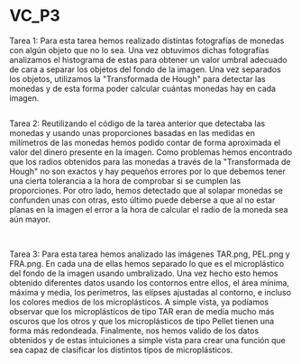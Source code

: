 # VC_P3

Tarea 1: Para esta tarea hemos realizado distintas fotografías de monedas con algún objeto que no lo sea. Una vez obtuvimos dichas fotografías analizamos el histograma de estas para obtener un valor umbral adecuado de cara a separar los objetos del fondo de la imagen. Una vez separados los objetos, utilizamos la "Transformada de Hough" para detectar las monedas y de esta forma poder calcular cuántas monedas hay en cada imagen.

<img href="https://github.com/ivanom2002/VC_P3/blob/main/ResultadoTarea1.png"/>

Tarea 2: Reutilizando el código de la tarea anterior que detectaba las monedas y usando unas proporciones basadas en las medidas en milímetros de las monedas hemos podido contar de forma aproximada el valor del dinero presente en la imagen. Como problemas hemos encontrado que los radios obtenidos para las monedas a través de la "Transformada de Hough" no son exactos y hay pequeños errores por lo que debemos tener una cierta tolerancia a la hora de comprobar si se cumplen las proporciones. Por otro lado, hemos detectado que al solapar monedas se confunden unas con otras, esto último puede deberse a que al no estar planas en la imagen el error a la hora de calcular el radio de la moneda sea aún mayor. 

<img href="https://github.com/ivanom2002/VC_P3/blob/main/ResultadoTarea2.1.png"/>
<img href="https://github.com/ivanom2002/VC_P3/blob/main/ResultadoTarea2.2.png"/>
<img href="https://github.com/ivanom2002/VC_P3/blob/main/ResultadoTarea2.3.png"/>
<img href="https://github.com/ivanom2002/VC_P3/blob/main/ResultadoTarea2.4.png"/>

Tarea 3: Para esta tarea hemos analizado las imágenes TAR.png, PEL.png y FRA.png. En cada una de ellas hemos separado lo que es el microplástico del fondo de la imagen usando umbralizado. Una vez hecho esto hemos obtenido diferentes datos usando los contornos entre ellos, el área mínima, máxima y media, los perímetros, las elípses ajustadas al contorno, e incluso los colores medios de los microplásticos. A simple vista, ya podíamos observar que los microplásticos de tipo TAR eran de media mucho más oscuros que los otros y que los microplásticos de tipo Pellet tienen una forma más redondeada. Finalmente, nos hemos valido de los datos obtenidos y de estas intuiciones a simple vista para crear una función que sea capaz de clasificar los distintos tipos de microplásticos. 

<img href="https://github.com/ivanom2002/VC_P3/blob/main/ResultadoTarea3.png"/>
